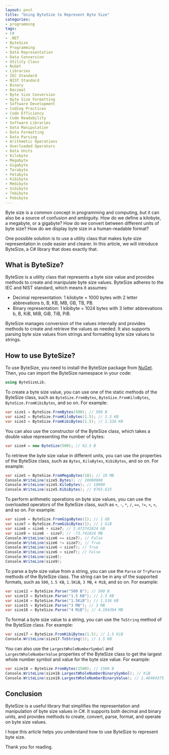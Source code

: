 ```yaml
---
layout: post
title: "Using ByteSize to Represent Byte Size"
categories:
- programming
tags:
- C#
- .NET
- ByteSize
- Programming
- Data Representation
- Data Conversion
- Utility Class
- NuGet
- Libraries
- IEC Standard
- NIST Standard
- Binary
- Decimal
- Byte Size Conversion
- Byte Size Formatting
- Software Development
- Coding Practices
- Code Efficiency
- Code Readability
- Software Libraries
- Data Manipulation
- Data Formatting
- Data Parsing
- Arithmetic Operations
- Overloaded Operators
- Data Units
- Kilobyte
- Megabyte
- Gigabyte
- Terabyte
- Petabyte
- Kibibyte
- Mebibyte
- Gibibyte
- Tebibyte
- Pebibyte
---
```


Byte size is a common concept in programming and computing, but it can also be a source of confusion and ambiguity. How do we define a kilobyte, a megabyte, or a gigabyte? How do we convert between different units of byte size? How do we display byte size in a human-readable format?

One possible solution is to use a utility class that makes byte size representation in code easier and clearer. In this article, we will introduce ByteSize, a C# library that does exactly that.

## What is ByteSize?

ByteSize is a utility class that represents a byte size value and provides methods to create and manipulate byte size values. ByteSize adheres to the IEC and NIST standard, which means it assumes:

- Decimal representation: 1 kilobyte = 1000 bytes with 2 letter abbrevations b, B, KB, MB, GB, TB, PB.
- Binary representation: 1 kibibyte = 1024 bytes with 3 letter abbrevations b, B, KiB, MiB, GiB, TiB, PiB.

ByteSize manages conversion of the values internally and provides methods to create and retrieve the values as needed. It also supports parsing byte size values from strings and formatting byte size values to strings.

## How to use ByteSize?

To use ByteSize, you need to install the ByteSize package from [NuGet](https://www.nuget.org/packages/ByteSize/). Then, you can import the ByteSize namespace in your code:

```csharp
using ByteSizeLib;
```

To create a byte size value, you can use one of the static methods of the ByteSize class, such as `ByteSize.FromBytes`, `ByteSize.FromKiloBytes`, `ByteSize.FromKibiBytes`, and so on. For example:

```csharp
var size1 = ByteSize.FromBytes(500); // 500 B
var size2 = ByteSize.FromKiloBytes(1.5); // 1.5 KB
var size3 = ByteSize.FromKibiBytes(1.5); // 1.536 KB
```

You can also use the constructor of the ByteSize class, which takes a double value representing the number of bytes:

```csharp
var size4 = new ByteSize(500); // 62.5 B
```

To retrieve the byte size value in different units, you can use the properties of the ByteSize class, such as `Bytes`, `KiloBytes`, `KibiBytes`, and so on. For example:

```csharp
var size5 = ByteSize.FromMegaBytes(10); // 10 MB
Console.WriteLine(size5.Bytes); // 10000000
Console.WriteLine(size5.KiloBytes); // 10000
Console.WriteLine(size5.KibiBytes); // 9765.625
```

To perform arithmetic operations on byte size values, you can use the overloaded operators of the ByteSize class, such as `+`, `-`, `*`, `/`, `==`, `!=`, `<`, `>`, and so on. For example:

```csharp
var size6 = ByteSize.FromGigaBytes(1); // 1 GB
var size7 = ByteSize.FromGibiBytes(1); // 1 GiB
var size8 = size6 + size7; // 2.073741824 GB
var size9 = size6 - size7; // -73.741824 MB
Console.WriteLine(size6 == size7); // False
Console.WriteLine(size6 != size7); // True
Console.WriteLine(size6 < size7); // True
Console.WriteLine(size6 > size7); // False
Console.WriteLine(size8);
Console.WriteLine(size9);
```

To parse a byte size value from a string, you can use the `Parse` or `TryParse` methods of the ByteSize class. The string can be in any of the supported formats, such as `500`, `1.5 KB`, `1.5KiB`, `3 MB`, `4 MiB`, and so on. For example:

```csharp
var size12 = ByteSize.Parse("500 B"); // 500 B
var size13 = ByteSize.Parse("1.5 KB"); // 1.5 KB
var size14 = ByteSize.Parse("1.5KiB"); // 1.536 KB
var size15 = ByteSize.Parse("3 MB"); // 3 MB
var size16 = ByteSize.Parse("4 MiB"); // 4.194304 MB
```

To format a byte size value to a string, you can use the `ToString` method of the ByteSize class. For example:

```csharp
var size17 = ByteSize.FromKibiBytes(1.5); // 1.5 KiB
Console.WriteLine(size17.ToString()); // 1.5 KB
```

You can also use the `LargestWholeNumberSymbol` and `LargestWholeNumberValue` properties of the ByteSize class to get the largest whole number symbol and value for the byte size value. For example:

```csharp
var size18 = ByteSize.FromBytes(1500); // 1500 B
Console.WriteLine(size18.LargestWholeNumberBinarySymbol); // KiB
Console.WriteLine(size18.LargestWholeNumberBinaryValue); // 1.46484375
```

## Conclusion

ByteSize is a useful library that simplifies the representation and manipulation of byte size values in C#. It supports both decimal and binary units, and provides methods to create, convert, parse, format, and operate on byte size values.

I hope this article helps you understand how to use ByteSize to represent byte size.

Thank you for reading.
